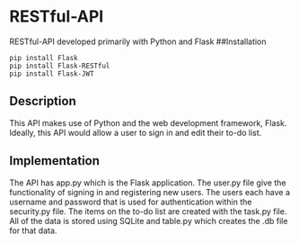 # RESTful-API
RESTful-API developed primarily with Python and Flask
##Installation
```
pip install Flask
pip install Flask-RESTful
pip install Flask-JWT
```

## Description
This API makes use of Python and the web development framework, Flask. 
Ideally, this API would allow a user to sign in and edit their to-do list.  

## Implementation
The API has app.py which is the Flask application. 
The user.py file give the functionality of signing in and registering new users. 
The users each have a username and password that is used for authentication within the security.py file.
The items on the to-do list are created with the task.py file. 
All of the data is stored using SQLite and table.py which creates the .db file for that data.



